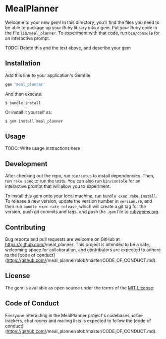 # MealPlanner

Welcome to your new gem! In this directory, you'll find the files you need to be able to package up your Ruby library into a gem. Put your Ruby code in the file `lib/meal_planner`. To experiment with that code, run `bin/console` for an interactive prompt.

TODO: Delete this and the text above, and describe your gem

## Installation

Add this line to your application's Gemfile:

```ruby
gem 'meal_planner'
```

And then execute:

    $ bundle install

Or install it yourself as:

    $ gem install meal_planner

## Usage

TODO: Write usage instructions here

## Development

After checking out the repo, run `bin/setup` to install dependencies. Then, run `rake spec` to run the tests. You can also run `bin/console` for an interactive prompt that will allow you to experiment.

To install this gem onto your local machine, run `bundle exec rake install`. To release a new version, update the version number in `version.rb`, and then run `bundle exec rake release`, which will create a git tag for the version, push git commits and tags, and push the `.gem` file to [rubygems.org](https://rubygems.org).

## Contributing

Bug reports and pull requests are welcome on GitHub at https://github.com/<github username>/meal_planner. This project is intended to be a safe, welcoming space for collaboration, and contributors are expected to adhere to the [code of conduct](https://github.com/<github username>/meal_planner/blob/master/CODE_OF_CONDUCT.md).


## License

The gem is available as open source under the terms of the [MIT License](https://opensource.org/licenses/MIT).

## Code of Conduct

Everyone interacting in the MealPlanner project's codebases, issue trackers, chat rooms and mailing lists is expected to follow the [code of conduct](https://github.com/<github username>/meal_planner/blob/master/CODE_OF_CONDUCT.md).
